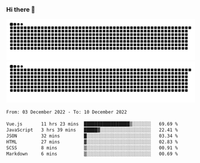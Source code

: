 ### Hi there 👋

![GitHub Snake Light](https://raw.githubusercontent.com/jichangee/jichangee/output/github-snake.svg#gh-light-mode-only)
![GitHub Snake dark](https://raw.githubusercontent.com/jichangee/jichangee/output/github-snake-dark.svg#gh-dark-mode-only)

<!--START_SECTION:waka-->

```text
From: 03 December 2022 - To: 10 December 2022

Vue.js       11 hrs 23 mins  █████████████████▒░░░░░░░   69.69 %
JavaScript   3 hrs 39 mins   █████▓░░░░░░░░░░░░░░░░░░░   22.41 %
JSON         32 mins         █░░░░░░░░░░░░░░░░░░░░░░░░   03.34 %
HTML         27 mins         ▓░░░░░░░░░░░░░░░░░░░░░░░░   02.83 %
SCSS         8 mins          ▒░░░░░░░░░░░░░░░░░░░░░░░░   00.91 %
Markdown     6 mins          ▒░░░░░░░░░░░░░░░░░░░░░░░░   00.69 %
```

<!--END_SECTION:waka-->

<!--
![GitHub Snake Light](github-snake.svg#gh-light-mode-only)
![GitHub Snake dark](github-snake-dark.svg#gh-dark-mode-only)
-->

<!--
**jichangee/jichangee** is a ✨ _special_ ✨ repository because its `README.md` (this file) appears on your GitHub profile.

Here are some ideas to get you started:

- 🔭 I’m currently working on ...
- 🌱 I’m currently learning ...
- 👯 I’m looking to collaborate on ...
- 🤔 I’m looking for help with ...
- 💬 Ask me about ...
- 📫 How to reach me: ...
- 😄 Pronouns: ...
- ⚡ Fun fact: ...
-->
